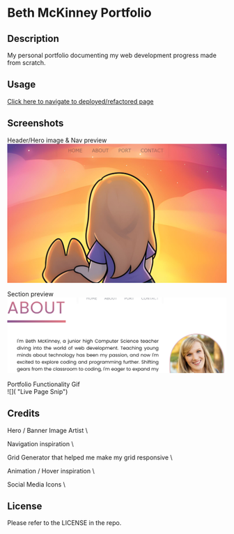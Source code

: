 # Beth McKinney Portfolio
## Description

My personal portfolio documenting my web development progress made from scratch.


## Usage

[Click here to navigate to deployed/refactored page](https://macbetthh.github.io/mckinney_portfolio/)

## Screenshots
Header/Hero image & Nav preview \
![Screenshot](https://github.com/macbetthh/mckinney_portfolio/blob/main/assets/images/Heronavsnap.png "Preview of portfolio background image and top navigation- shows a chibi style drawing of Beth and her dog Baxley ") 

Section preview \
![Screenshot](https://github.com/macbetthh/mckinney_portfolio/blob/main/assets/images/sectionpreview.png "Preview of the sections that will be displayed on the live portfolio - this one depicts a portion of the About section") 

Portfolio Functionality Gif \
![]( "Live Page Snip") 

## Credits

Hero / Banner Image Artist \

Navigation inspiration \

Grid Generator that helped me make my grid responsive \

Animation / Hover inspiration \

Social Media Icons \


## License

Please refer to the LICENSE in the repo.
